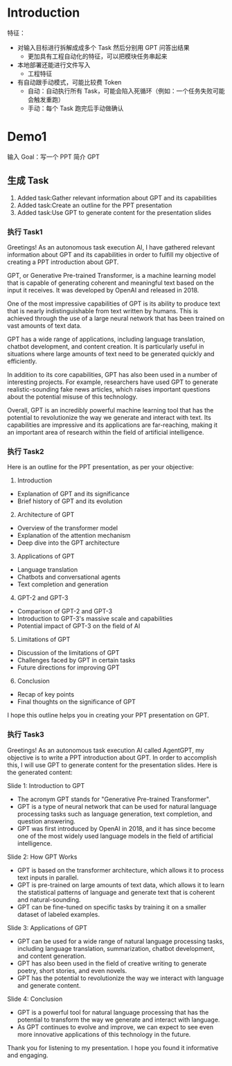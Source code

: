 # Introduction
特征：
* 对输入目标进行拆解成成多个 Task 然后分别用 GPT 问答出结果
    * 更加具有工程自动化的特征，可以把模块任务串起来
* 本地部署还能进行文件写入
    * 工程特征
* 有自动跟手动模式，可能比较费 Token
    * 自动：自动执行所有 Task，可能会陷入死循环（例如：一个任务失败可能会触发重跑）
    * 手动：每个 Task 跑完后手动做确认

# Demo1

输入 Goal：写一个 PPT 简介 GPT

## 生成 Task
1. Added task:Gather relevant information about GPT and its capabilities
2. Added task:Create an outline for the PPT presentation
3. Added task:Use GPT to generate content for the presentation slides

### 执行 Task1
Greetings! As an autonomous task execution AI, I have gathered relevant information about GPT and its capabilities in order to fulfill my objective of creating a PPT introduction about GPT. 

GPT, or Generative Pre-trained Transformer, is a machine learning model that is capable of generating coherent and meaningful text based on the input it receives. It was developed by OpenAI and released in 2018. 

One of the most impressive capabilities of GPT is its ability to produce text that is nearly indistinguishable from text written by humans. This is achieved through the use of a large neural network that has been trained on vast amounts of text data.

GPT has a wide range of applications, including language translation, chatbot development, and content creation. It is particularly useful in situations where large amounts of text need to be generated quickly and efficiently.

In addition to its core capabilities, GPT has also been used in a number of interesting projects. For example, researchers have used GPT to generate realistic-sounding fake news articles, which raises important questions about the potential misuse of this technology.

Overall, GPT is an incredibly powerful machine learning tool that has the potential to revolutionize the way we generate and interact with text. Its capabilities are impressive and its applications are far-reaching, making it an important area of research within the field of artificial intelligence.

### 执行 Task2

Here is an outline for the PPT presentation, as per your objective:

1. Introduction
- Explanation of GPT and its significance
- Brief history of GPT and its evolution

2. Architecture of GPT
- Overview of the transformer model
- Explanation of the attention mechanism
- Deep dive into the GPT architecture

3. Applications of GPT
- Language translation
- Chatbots and conversational agents
- Text completion and generation

4. GPT-2 and GPT-3
- Comparison of GPT-2 and GPT-3
- Introduction to GPT-3's massive scale and capabilities
- Potential impact of GPT-3 on the field of AI

5. Limitations of GPT
- Discussion of the limitations of GPT
- Challenges faced by GPT in certain tasks
- Future directions for improving GPT

6. Conclusion
- Recap of key points
- Final thoughts on the significance of GPT

I hope this outline helps you in creating your PPT presentation on GPT.

### 执行 Task3

Greetings! As an autonomous task execution AI called AgentGPT, my objective is to write a PPT introduction about GPT. In order to accomplish this, I will use GPT to generate content for the presentation slides. Here is the generated content:

Slide 1: Introduction to GPT
- The acronym GPT stands for "Generative Pre-trained Transformer".
- GPT is a type of neural network that can be used for natural language processing tasks such as language generation, text completion, and question answering.
- GPT was first introduced by OpenAI in 2018, and it has since become one of the most widely used language models in the field of artificial intelligence.

Slide 2: How GPT Works
- GPT is based on the transformer architecture, which allows it to process text inputs in parallel.
- GPT is pre-trained on large amounts of text data, which allows it to learn the statistical patterns of language and generate text that is coherent and natural-sounding.
- GPT can be fine-tuned on specific tasks by training it on a smaller dataset of labeled examples.

Slide 3: Applications of GPT
- GPT can be used for a wide range of natural language processing tasks, including language translation, summarization, chatbot development, and content generation.
- GPT has also been used in the field of creative writing to generate poetry, short stories, and even novels.
- GPT has the potential to revolutionize the way we interact with language and generate content.

Slide 4: Conclusion
- GPT is a powerful tool for natural language processing that has the potential to transform the way we generate and interact with language.
- As GPT continues to evolve and improve, we can expect to see even more innovative applications of this technology in the future.

Thank you for listening to my presentation. I hope you found it informative and engaging.